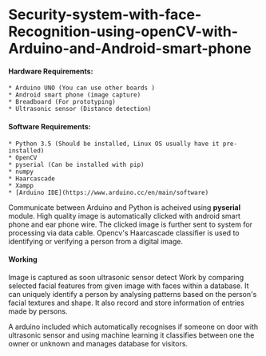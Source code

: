# Security-system-with-face-Recognition-using-openCV-with-Arduino-and-Android-smart-phone

#### Hardware Requirements:
    * Arduino UNO (You can use other boards )
    * Android smart phone (image capture)
    * Breadboard (For prototyping)
    * Ultrasonic sensor (Distance detection)

#### Software Requirements:
    * Python 3.5 (Should be installed, Linux OS usually have it pre-installed)
    * OpenCV
    * pyserial (Can be installed with pip)
    * numpy
    * Haarcascade
    * Xampp 
    * [Arduino IDE](https://www.arduino.cc/en/main/software)
    
   
Communicate between Arduino and Python is acheived using **pyserial** module.
High quality image is automatically clicked with android smart phone and ear phone wire.
The clicked image is further sent to system for processing via data cable.
Opencv's Haarcascade classifier is used to identifying or verifying a person from a digital image.

#### Working
  Image is captured as soon ultrasonic sensor detect 
  Work by comparing selected facial features from given image with faces within a database.
  It can uniquely identify a person by analysing patterns based on the person's facial textures and shape.
  It also record and store information of entries made by persons.

A arduino included which automatically recognises if someone on door with
ultrasonic sensor and using machine learning it classifies between one the
owner or unknown and manages database for visitors.
